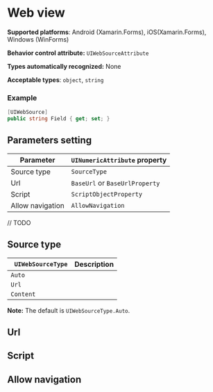 # Web view

**Supported platforms**: Android (Xamarin.Forms), iOS(Xamarin.Forms), Windows (WinForms)

**Behavior control attribute:**  `UIWebSourceAttribute`

**Types automatically recognized:** None

**Acceptable types**: `object`, `string`

###  Example
```csharp
[UIWebSource]
public string Field { get; set; }
```

## Parameters setting

| Parameter | `UINumericAttribute` property | 
| -----------|:------------- 
| Source type | `SourceType` |
| Url | `BaseUrl` or `BaseUrlProperty` |
| Script | `ScriptObjectProperty` |
| Allow navigation | `AllowNavigation` |

// TODO

## Source type

|` UIWebSourceType`    | Description | 
| ------------- |:------------- 
| `Auto` |  |
| `Url` |  |
| `Content` |  |

**Note:** The default is `UIWebSourceType.Auto`.

## Url

## Script

## Allow navigation
